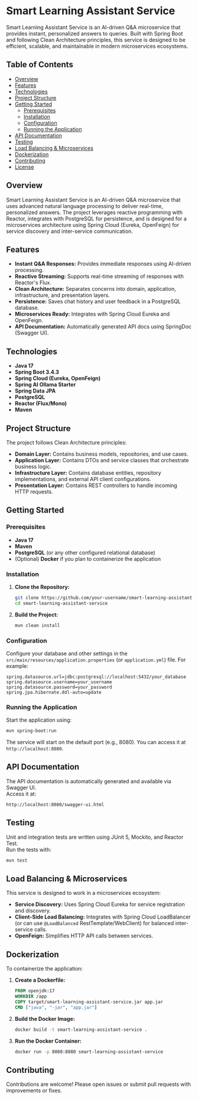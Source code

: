 # Smart Learning Assistant Service

Smart Learning Assistant Service is an AI-driven Q&A microservice that provides instant, personalized answers to queries. Built with Spring Boot and following Clean Architecture principles, this service is designed to be efficient, scalable, and maintainable in modern microservices ecosystems.

## Table of Contents

- [Overview](#overview)
- [Features](#features)
- [Technologies](#technologies)
- [Project Structure](#project-structure)
- [Getting Started](#getting-started)
  - [Prerequisites](#prerequisites)
  - [Installation](#installation)
  - [Configuration](#configuration)
  - [Running the Application](#running-the-application)
- [API Documentation](#api-documentation)
- [Testing](#testing)
- [Load Balancing & Microservices](#load-balancing--microservices)
- [Dockerization](#dockerization)
- [Contributing](#contributing)
- [License](#license)

## Overview

Smart Learning Assistant Service is an AI-driven Q&A microservice that uses advanced natural language processing to deliver real-time, personalized answers. The project leverages reactive programming with Reactor, integrates with PostgreSQL for persistence, and is designed for a microservices architecture using Spring Cloud (Eureka, OpenFeign) for service discovery and inter-service communication.

## Features

- **Instant Q&A Responses:** Provides immediate responses using AI-driven processing.
- **Reactive Streaming:** Supports real-time streaming of responses with Reactor's Flux.
- **Clean Architecture:** Separates concerns into domain, application, infrastructure, and presentation layers.
- **Persistence:** Saves chat history and user feedback in a PostgreSQL database.
- **Microservices Ready:** Integrates with Spring Cloud Eureka and OpenFeign.
- **API Documentation:** Automatically generated API docs using SpringDoc (Swagger UI).

## Technologies

- **Java 17**
- **Spring Boot 3.4.3**
- **Spring Cloud (Eureka, OpenFeign)**
- **Spring AI Ollama Starter**
- **Spring Data JPA**
- **PostgreSQL**
- **Reactor (Flux/Mono)**
- **Maven**

## Project Structure

The project follows Clean Architecture principles:

- **Domain Layer:** Contains business models, repositories, and use cases.
- **Application Layer:** Contains DTOs and service classes that orchestrate business logic.
- **Infrastructure Layer:** Contains database entities, repository implementations, and external API client configurations.
- **Presentation Layer:** Contains REST controllers to handle incoming HTTP requests.

## Getting Started

### Prerequisites

- **Java 17**
- **Maven**
- **PostgreSQL** (or any other configured relational database)
- (Optional) **Docker** if you plan to containerize the application

### Installation

1. **Clone the Repository:**
   ```bash
   git clone https://github.com/your-username/smart-learning-assistant-service.git
   cd smart-learning-assistant-service
   ```

2. **Build the Project:**
   ```bash
   mvn clean install
   ```

### Configuration

Configure your database and other settings in the `src/main/resources/application.properties` (or `application.yml`) file. For example:
```properties
spring.datasource.url=jdbc:postgresql://localhost:5432/your_database
spring.datasource.username=your_username
spring.datasource.password=your_password
spring.jpa.hibernate.ddl-auto=update
```

### Running the Application

Start the application using:
```bash
mvn spring-boot:run
```
The service will start on the default port (e.g., 8080). You can access it at `http://localhost:8080`.

## API Documentation

The API documentation is automatically generated and available via Swagger UI.  
Access it at:  
```
http://localhost:8080/swagger-ui.html
```

## Testing

Unit and integration tests are written using JUnit 5, Mockito, and Reactor Test.  
Run the tests with:
```bash
mvn test
```

## Load Balancing & Microservices

This service is designed to work in a microservices ecosystem:
- **Service Discovery:** Uses Spring Cloud Eureka for service registration and discovery.
- **Client-Side Load Balancing:** Integrates with Spring Cloud LoadBalancer (or can use `@LoadBalanced` RestTemplate/WebClient) for balanced inter-service calls.
- **OpenFeign:** Simplifies HTTP API calls between services.

## Dockerization

To containerize the application:

1. **Create a Dockerfile:**
   ```dockerfile
   FROM openjdk:17
   WORKDIR /app
   COPY target/smart-learning-assistant-service.jar app.jar
   CMD ["java", "-jar", "app.jar"]
   ```

2. **Build the Docker Image:**
   ```bash
   docker build -t smart-learning-assistant-service .
   ```

3. **Run the Docker Container:**
   ```bash
   docker run -p 8080:8080 smart-learning-assistant-service
   ```

## Contributing

Contributions are welcome! Please open issues or submit pull requests with improvements or fixes.


